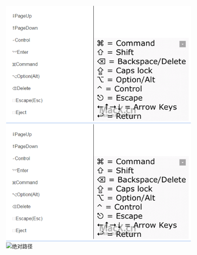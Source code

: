 ![相对路径](Mac.png '相对路径')
![相对路径](/Grocery-store/img/Mac.png '相对路径')
![绝对路径](https://github.com/z007/love.appinn.com/blob/master/Grocery-store/img/Mac.png '绝对路径')

